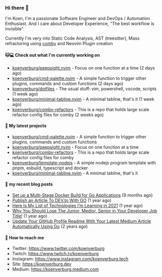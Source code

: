 ### Hi there 👋

I'm Koen, I'm a passionate Software Engineer and DevOps / Automation Enthusiast. And I care about Developer Experience, "The best workflow is invisible".

Currently I'm very into Static Code Analysis, AST (treesitter), Mass refractoring using [comby](https://comby.dev) and Neovim Plugin creation

#### 🐱💻  Check out what I'm currently working on

- [koenverburg/peepsight.nvim](https://github.com/koenverburg/peepsight.nvim) - Focus on one function at a time (2 days ago)
- [koenverburg/cmd-palette.nvim](https://github.com/koenverburg/cmd-palette.nvim) - A simple function to trigger other plugins, commands and custom functions (2 days ago)
- [koenverburg/dotfiles](https://github.com/koenverburg/dotfiles) - The usual stuff: vim, powershell, vscode, scripts (1 week ago)
- [koenverburg/minimal-tabline.nvim](https://github.com/koenverburg/minimal-tabline.nvim) - A minimal tabline, that&#39;s it (1 week ago)
- [koenverburg/comby-refactors](https://github.com/koenverburg/comby-refactors) - This is a repo that holds large scale refactor config files for comby (2 weeks ago)

#### 👀 My latest projects

- [koenverburg/cmd-palette.nvim](https://github.com/koenverburg/cmd-palette.nvim) - A simple function to trigger other plugins, commands and custom functions
- [koenverburg/peepsight.nvim](https://github.com/koenverburg/peepsight.nvim) - Focus on one function at a time
- [koenverburg/comby-refactors](https://github.com/koenverburg/comby-refactors) - This is a repo that holds large scale refactor config files for comby
- [koenverburg/template-nodejs](https://github.com/koenverburg/template-nodejs) - A simple nodejs program template with pnpm, esbuild, typescript and docker
- [koenverburg/minimal-tabline.nvim](https://github.com/koenverburg/minimal-tabline.nvim) - A minimal tabline, that&#39;s it

#### 📜 my recent blog posts

- [Set up a Multi-Stage Docker Build for Go Applications](https://medium.com/codex/set-up-a-multi-stage-docker-build-for-go-applications-a37113791b4f?source=rss-405b29f48feb------2) (9 months ago)
- [Publish an Article To DEV.to With GO](https://koenverburg.medium.com/publish-an-article-to-dev-to-with-go-48f5f8a64aa6?source=rss-405b29f48feb------2) (1 year ago)
- [Here Is My List of Technologies I’m Learning in 2021](https://medium.com/codex/here-is-my-list-of-technologies-im-learning-in-2021-e1aa6041ceac?source=rss-405b29f48feb------2) (1 year ago)
- [Why You Should Lose The Junior, Medior, Senior in Your Developer Job Title!](https://koenverburg.medium.com/why-you-should-lose-the-junior-medior-senior-in-your-developer-job-title-ff522b4ceee4?source=rss-405b29f48feb------2) (1 year ago)
- [Update Your GitHub Profile Readme With Your Latest Medium Article Automatically Using Go](https://betterprogramming.pub/update-your-github-profile-readme-with-you-latest-medium-article-automatically-using-go-e6d303109164?source=rss-405b29f48feb------2) (2 years ago)

#### 📨 How to reach me

- Twitter: https://www.twitter.com/koenverburg
- Twitch: https://www.twitch.tv/koenverburg
- Instagram: https://www.instagram.com/koenverburg.tech
- Site: https://koenverburg.dev
- Medium: https://koenverburg.medium.com
